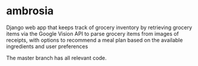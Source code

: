 # ambrosia
Django web app that keeps track of grocery inventory by retrieving grocery items via the Google Vision API to parse grocery items from images of receipts, with options to recommend a meal plan based on the available ingredients and user preferences

The master branch has all relevant code.
